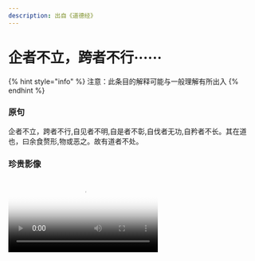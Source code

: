 ```yaml
---
description: 出自《道德经》
---
```


# 企者不立，跨者不行······

{% hint style="info" %}
注意：此条目的解释可能与一般理解有所出入
{% endhint %}

### 原句

企者不立，跨者不行,自见者不明,自是者不彰,自伐者无功,自矜者不长。其在道也，曰余食赘形,物或恶之。故有道者不处。

### 珍贵影像

<video id="video" controls="" preload="auto" poster="封面">
      <source id="珍贵影像" src="https://drive.huoyiming.cf/api/v3/file/source/3848/qzbl.mp4?sign=J1IVz_Pr8j4p6yPqZfgdNkJl0yInRqPIG40UXoAkuFU%3D%3A0" type="video/mp4">
</videos>
